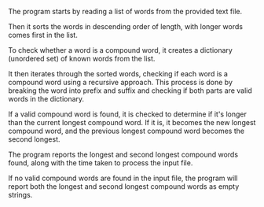 The program starts by reading a list of words from the provided text file.

Then it sorts the words in descending order of length, with longer words comes first in the list.

To  check whether a word is a compound word, it creates a dictionary (unordered set) of known words from the list.

It then iterates through the sorted words, checking if each word is a compound word using a recursive approach. This process is done by breaking the word into prefix and suffix and checking if both parts are valid words in the dictionary.

If a valid compound word is found, it is checked to determine if it's longer than the current longest compound word. If it is, it becomes the new longest compound word, and the previous longest compound word becomes the second longest.

The program reports the longest and second longest compound words found, along with the time taken to process the input file.

If no valid compound words are found in the input file, the program will report both the longest and second longest compound words as empty strings.
